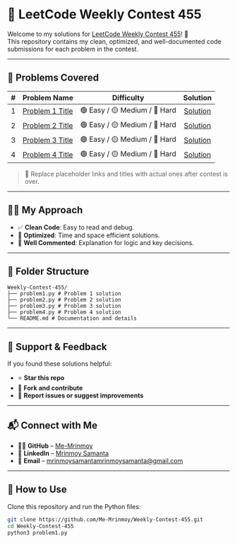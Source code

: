 # 🧠 LeetCode Weekly Contest 455

Welcome to my solutions for [LeetCode Weekly Contest 455](https://leetcode.com/contest/weekly-contest-455/)! 🚀  
This repository contains my clean, optimized, and well-documented code submissions for each problem in the contest.

---

## 📌 Problems Covered

| # | Problem Name | Difficulty | Solution |
|:-:|--------------|:----------:|:--------:|
| 1 | [Problem 1 Title](#) | 🟢 Easy / 🟡 Medium / 🔴 Hard | [Solution](./problem1.py) |
| 2 | [Problem 2 Title](#) | 🟢 Easy / 🟡 Medium / 🔴 Hard | [Solution](./problem2.py) |
| 3 | [Problem 3 Title](#) | 🟢 Easy / 🟡 Medium / 🔴 Hard | [Solution](./problem3.py) |
| 4 | [Problem 4 Title](#) | 🟢 Easy / 🟡 Medium / 🔴 Hard | [Solution](./problem4.py) |

> 📌 Replace placeholder links and titles with actual ones after contest is over.

---

## 🧑‍💻 My Approach

- ✅ **Clean Code**: Easy to read and debug.
- 🧠 **Optimized**: Time and space efficient solutions.
- 💬 **Well Commented**: Explanation for logic and key decisions.

---

## 📁 Folder Structure

```
Weekly-Contest-455/
├── problem1.py # Problem 1 solution
├── problem2.py # Problem 2 solution
├── problem3.py # Problem 3 solution
├── problem4.py # Problem 4 solution
└── README.md # Documentation and details
```
---

## 🌟 Support & Feedback

If you found these solutions helpful:

- ⭐ **Star this repo**
- 🔄 **Fork and contribute**
- 🐛 **Report issues or suggest improvements**

---

## 📬 Connect with Me

- 🧑‍💻 **GitHub** – [Me-Mrinmoy](https://github.com/Me-Mrinmoy)  
- 💼 **LinkedIn** – [Mrinmoy Samanta](https://www.linkedin.com/in/mrinmoy-samanta)  
- 📧 **Email** – mrinmoysamantamrinmoysamanta@gmail.com

---

## 🚀 How to Use

Clone this repository and run the Python files:
```bash
git clone https://github.com/Me-Mrinmoy/Weekly-Contest-455.git
cd Weekly-Contest-455
python3 problem1.py

